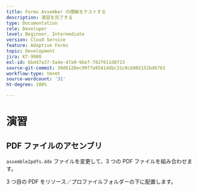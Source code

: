 ```yaml
---
title: Forms Assember の理解をテストする
description: 演習を完了する
type: Documentation
role: Developer
level: Beginner, Intermediate
version: Cloud Service
feature: Adaptive Forms
topic: Development
jira: KT-9980
exl-id: 6bd47a37-5a4e-47a9-9be7-782f611d8f13
source-git-commit: 30d6120ec99f7a95414dbc31c0cb002152bd6763
workflow-type: tm+mt
source-wordcount: '31'
ht-degree: 100%

---
```


# 演習

## PDF ファイルのアセンブリ

`assemble2pdfs.ddx` ファイルを変更して、3 つの PDF ファイルを組み合わせます。

3 つ目の PDF をリソース／プロファイルフォルダーの下に配置します。
